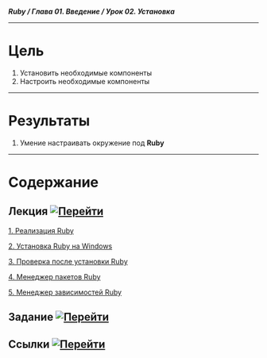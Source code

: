 ***Ruby / Глава 01. Введение / Урок 02. Установка***

***

# Цель

1. Установить необходимые компоненты
2. Настроить необходимые компоненты

***

# Результаты 

1. Умение настраивать окружение под **Ruby**

***

# Содержание

## Лекция [![Перейти](https://img.shields.io/badge/-%D0%9F%D0%B5%D1%80%D0%B5%D0%B9%D1%82%D0%B8-blue)](1.%20Лекция.md)

[1. Реализация Ruby](1.%20Лекция.md#1-Реализация-Ruby)

[2. Установка Ruby на Windows](1.%20Лекция.md#2-Установка-Ruby-на-Windows)

[3. Проверка после установки Ruby](1.%20Лекция.md#3-Проверка-после-установки-Ruby)

[4. Менеджер пакетов Ruby](1.%20Лекция.md#4-Менеджер-пакетов-Ruby)

[5. Менеджер зависимостей Ruby](1.%20Лекция.md#5-Менеджер-зависимостей-Ruby)

## Задание [![Перейти](https://img.shields.io/badge/-%D0%9F%D0%B5%D1%80%D0%B5%D0%B9%D1%82%D0%B8-blue)](2.%20Задание.md)

## Ссылки [![Перейти](https://img.shields.io/badge/-%D0%9F%D0%B5%D1%80%D0%B5%D0%B9%D1%82%D0%B8-blue)](3.%20Ссылки.md)
